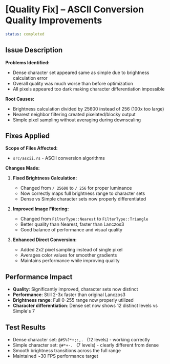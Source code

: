 # [Quality Fix] – ASCII Conversion Quality Improvements

```yaml
status: completed
```

## Issue Description

**Problems Identified:**

- Dense character set appeared same as simple due to brightness calculation
  error
- Overall quality was much worse than before optimization
- All pixels appeared too dark making character differentiation impossible

**Root Causes:**

- Brightness calculation divided by 25600 instead of 256 (100x too large)
- Nearest neighbor filtering created pixelated/blocky output
- Simple pixel sampling without averaging during downscaling

## Fixes Applied

**Scope of Files Affected:**

- `src/ascii.rs` - ASCII conversion algorithms

**Changes Made:**

1. **Fixed Brightness Calculation:**

   - Changed from `/ 25600` to `/ 256` for proper luminance
   - Now correctly maps full brightness range to character sets
   - Dense vs Simple character sets now properly differentiated

2. **Improved Image Filtering:**

   - Changed from `FilterType::Nearest` to `FilterType::Triangle`
   - Better quality than Nearest, faster than Lanczos3
   - Good balance of performance and visual quality

3. **Enhanced Direct Conversion:**
   - Added 2x2 pixel sampling instead of single pixel
   - Averages color values for smoother gradients
   - Maintains performance while improving quality

## Performance Impact

- **Quality**: Significantly improved, character sets now distinct
- **Performance**: Still 2-3x faster than original Lanczos3
- **Brightness range**: Full 0-255 range now properly utilized
- **Character differentiation**: Dense set now shows 12 distinct levels vs
  Simple's 7

## Test Results

- Dense character set: `@#S%?*+;:,. ` (12 levels) - working correctly
- Simple character set: `@#*+-. ` (7 levels) - clearly different from dense
- Smooth brightness transitions across the full range
- Maintained ~30 FPS performance target
